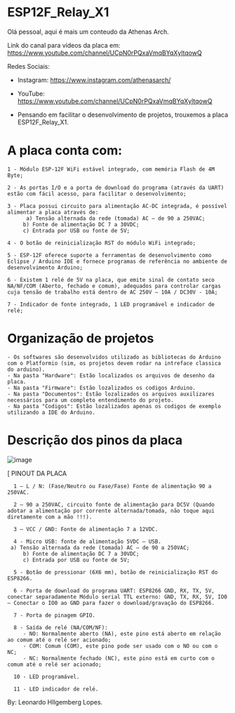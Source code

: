 # ESP12F_Relay_X1

Olá pessoal, aqui é mais um conteudo da Athenas Arch.

Link do canal para vídeos da placa em: https://www.youtube.com/channel/UCpN0rPQxaVmqBYqXyltqowQ

Redes Sociais:
   - Instagram: https://www.instagram.com/athenasarch/

   - YouTube: https://www.youtube.com/channel/UCpN0rPQxaVmqBYqXyltqowQ


* Pensando em facilitar o desenvolvimento de projetos, trouxemos a placa ESP12F_Relay_X1.

# A placa conta com:
    1 - Módulo ESP-12F WiFi estável integrado, com memória Flash de 4M Byte;
    
    2 - As portas I/O e a porta de download do programa (através da UART) estão com fácil acesso, para facilitar o desenvolvimento;

    3 - Placa possui circuito para alimentação AC-DC integrada, é possível alimentar a placa através de:
 	      a) Tensão alternada da rede (tomada) AC – de 90 a 250VAC;
         b) Fonte de alimentação DC 7 a 30VDC;
         c) Entrada por USB ou fonte de 5V;
    
    4 - O botão de reinicialização RST do módulo WiFi integrado;
   
    5 - ESP-12F oferece suporte a ferramentas de desenvolvimento como Eclipse / Arduino IDE e fornece programas de referência no ambiente de desenvolvimento Arduino;

    6 - Existem 1 relé de 5V na placa, que emite sinal de contato seco NA/NF/COM (Aberto, fechado e comum), adequados para controlar cargas cuja tensão de trabalho está dentro de AC 250V – 10A / DC30V - 10A;
   
    7 - Indicador de fonte integrado, 1 LED programável e indicador de relé;


# Organização de projetos
    - Os softwares são desenvolvidos utilizado as bibliotecas do Arduino com o Platformio (sim, os projetos devem rodar na intreface classica do arduino).
    - Na pasta "Hardware": Estão localizados os arquivos de desenho da placa.
    - Na pasta "Firmware": Estão lozalizados os codigos Arduino.
    - Na pasta "Documentos": Estão lozalizados os arquivos auxilizares necessários para um completo entendimento do projeto.
    - Na pasta "Codigos": Estão lozalizados apenas os codigos de exemplo utilizando a IDE do Arduino.

# Descrição dos pinos da placa

![image](https://user-images.githubusercontent.com/79209419/110711952-2a29ba80-81df-11eb-9e23-91c1d7102a50.png)

[ PINOUT DA PLACA

      1 – L / N: (Fase/Neutro ou Fase/Fase) Fonte de alimentação 90 a 250VAC.
      
      2 – 90 a 250VAC, circuito fonte de alimentação para DC5V (Quando adotar a alimentação por corrente alternada/tomada, não toque aqui diretamente com a mão !!!).
      
      3 – VCC / GND: Fonte de alimentação 7 a 12VDC.
      
      4 - Micro USB: fonte de alimentação 5VDC – USB.
	 a) Tensão alternada da rede (tomada) AC – de 90 a 250VAC;
         b) Fonte de alimentação DC 7 a 30VDC;
         c) Entrada por USB ou fonte de 5V;
      
      5 - Botão de pressionar (6X6 mm), botão de reinicialização RST do ESP8266.
      
      6 - Porta de download do programa UART: ESP8266 GND, RX, TX, 5V, conectar separadamente Módulo serial TTL externo: GND, TX, RX, 5V, IO0 – Conectar o IO0 ao GND para fazer o download/gravação do ESP8266. 
      
      7 - Porta de pinagem GPIO.
      
      8 - Saída de relé (NA/COM/NF):
         - NO: Normalmente aberto (NA), este pino está aberto em relação ao comum até o relé ser acionado;
         - COM: Comum (COM), este pino pode ser usado com o NO ou com o NC;
         - NC: Normalmente fechado (NC), este pino está em curto com o comum até o relé ser acionado;
      
      10 - LED programável.
      
      11 - LED indicador de relé.
      
By: Leonardo HIlgemberg Lopes.
